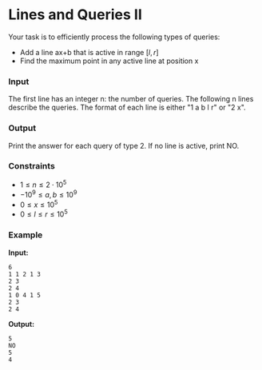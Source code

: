 # Lines and Queries II

Your task is to efficiently process the following types of queries:

* Add a line ax+b that is active in range $[l,r]$
* Find the maximum point in any active line at position x

### Input

The first line has an integer n: the number of queries.
The following n lines describe the queries. The format of each line is either "1 a b l r" or "2 x".

### Output

Print the answer for each query of type 2. If no line is active, print NO.

### Constraints

* $1 \le n \le 2 \cdot 10^5$
* $-10^9 \le a,b \le 10^9$
* $0 \le x \le 10^5$
* $0 \le l \le r \le 10^5$

### Example

**Input:**

```
6
1 1 2 1 3
2 3
2 4
1 0 4 1 5
2 3
2 4
```

**Output:**

```
5
NO
5
4
```

